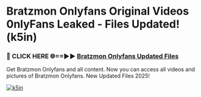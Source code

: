 # Bratzmon Onlyfans Original Videos 0nlyFans Leaked - Files Updated! (k5in)

<h3>🔴 CLICK HERE 🌐==►► <a href="https://tinyurl.com/4seja8ks" rel="nofollow">Bratzmon Onlyfans Updated Files</a></h3>

Get Bratzmon Onlyfans and all content. Now you can access all videos and pictures of Bratzmon Onlyfans. New Updated Files 2025!

[![k5in](https://i.imgur.com/EWjZXRe.gif)](https://tinyurl.com/4seja8ks)
